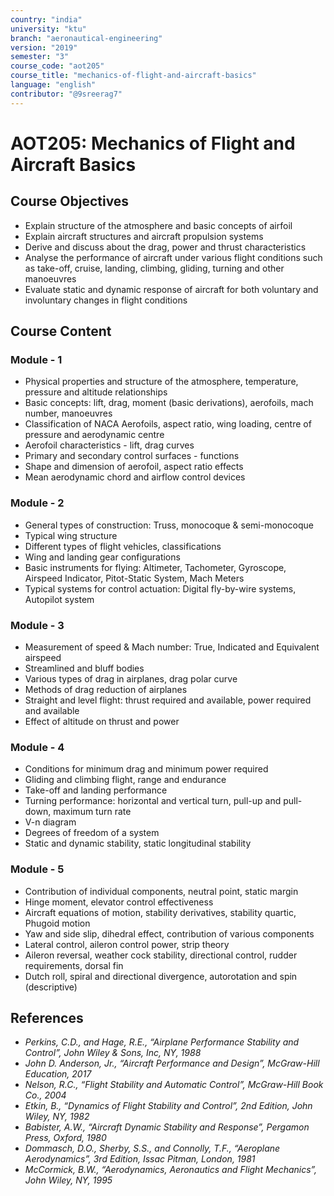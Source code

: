 ```yaml
---
country: "india"
university: "ktu"
branch: "aeronautical-engineering"
version: "2019"
semester: "3"
course_code: "aot205"
course_title: "mechanics-of-flight-and-aircraft-basics"
language: "english"
contributor: "@9sreerag7"
---
```


# AOT205: Mechanics of Flight and Aircraft Basics

## Course Objectives

- Explain structure of the atmosphere and basic concepts of airfoil  
- Explain aircraft structures and aircraft propulsion systems  
- Derive and discuss about the drag, power and thrust characteristics  
- Analyse the performance of aircraft under various flight conditions such as take-off, cruise, landing, climbing, gliding, turning and other manoeuvres  
- Evaluate static and dynamic response of aircraft for both voluntary and involuntary changes in flight conditions  

## Course Content

### Module - 1

- Physical properties and structure of the atmosphere, temperature, pressure and altitude relationships  
- Basic concepts: lift, drag, moment (basic derivations), aerofoils, mach number, manoeuvres  
- Classification of NACA Aerofoils, aspect ratio, wing loading, centre of pressure and aerodynamic centre  
- Aerofoil characteristics - lift, drag curves  
- Primary and secondary control surfaces - functions  
- Shape and dimension of aerofoil, aspect ratio effects  
- Mean aerodynamic chord and airflow control devices  

### Module - 2

- General types of construction: Truss, monocoque & semi-monocoque  
- Typical wing structure  
- Different types of flight vehicles, classifications  
- Wing and landing gear configurations  
- Basic instruments for flying: Altimeter, Tachometer, Gyroscope, Airspeed Indicator, Pitot-Static System, Mach Meters  
- Typical systems for control actuation: Digital fly-by-wire systems, Autopilot system  

### Module - 3

- Measurement of speed & Mach number: True, Indicated and Equivalent airspeed  
- Streamlined and bluff bodies  
- Various types of drag in airplanes, drag polar curve  
- Methods of drag reduction of airplanes  
- Straight and level flight: thrust required and available, power required and available  
- Effect of altitude on thrust and power  

### Module - 4

- Conditions for minimum drag and minimum power required  
- Gliding and climbing flight, range and endurance  
- Take-off and landing performance  
- Turning performance: horizontal and vertical turn, pull-up and pull-down, maximum turn rate  
- V-n diagram  
- Degrees of freedom of a system  
- Static and dynamic stability, static longitudinal stability  

### Module - 5

- Contribution of individual components, neutral point, static margin  
- Hinge moment, elevator control effectiveness  
- Aircraft equations of motion, stability derivatives, stability quartic, Phugoid motion  
- Yaw and side slip, dihedral effect, contribution of various components  
- Lateral control, aileron control power, strip theory  
- Aileron reversal, weather cock stability, directional control, rudder requirements, dorsal fin  
- Dutch roll, spiral and directional divergence, autorotation and spin (descriptive)  

## References

- *Perkins, C.D., and Hage, R.E., “Airplane Performance Stability and Control”, John Wiley & Sons, Inc, NY, 1988*  
- *John D. Anderson, Jr., “Aircraft Performance and Design”, McGraw-Hill Education, 2017*  
- *Nelson, R.C., “Flight Stability and Automatic Control”, McGraw-Hill Book Co., 2004*  
- *Etkin, B., “Dynamics of Flight Stability and Control”, 2nd Edition, John Wiley, NY, 1982*  
- *Babister, A.W., “Aircraft Dynamic Stability and Response”, Pergamon Press, Oxford, 1980*  
- *Dommasch, D.O., Sherby, S.S., and Connolly, T.F., “Aeroplane Aerodynamics”, 3rd Edition, Issac Pitman, London, 1981*  
- *McCormick, B.W., “Aerodynamics, Aeronautics and Flight Mechanics”, John Wiley, NY, 1995*  
